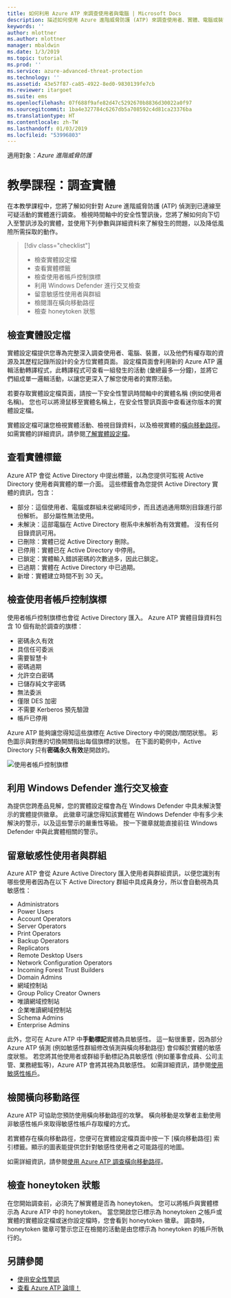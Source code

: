 ```yaml
---
title: 如何利用 Azure ATP 來調查使用者與電腦 | Microsoft Docs
description: 描述如何使用 Azure 進階威脅防護 (ATP) 來調查使用者、實體、電腦或裝置執行的可疑活動
keywords: ''
author: mlottner
ms.author: mlottner
manager: mbaldwin
ms.date: 1/3/2019
ms.topic: tutorial
ms.prod: ''
ms.service: azure-advanced-threat-protection
ms.technology: ''
ms.assetid: 43e57f87-ca85-4922-8ed0-9830139fe7cb
ms.reviewer: itargoet
ms.suite: ems
ms.openlocfilehash: 07f688f9afe82d47c5292670b8836d30022a0f97
ms.sourcegitcommit: 1ba4e327784c6267db5a708592c4d81ca23376ba
ms.translationtype: HT
ms.contentlocale: zh-TW
ms.lasthandoff: 01/03/2019
ms.locfileid: "53996803"
---
```

適用對象：*Azure 進階威脅防護*


# <a name="tutorial-investigate-an-entity"></a>教學課程：調查實體

在本教學課程中，您將了解如何針對 Azure 進階威脅防護 (ATP) 偵測到已連線至可疑活動的實體進行調查。 檢視時間軸中的安全性警訊後，您將了解如何向下切入至警訊涉及的實體，並使用下列參數與詳細資料來了解發生的問題，以及降低風險所需採取的動作。

> [!div class="checklist"]
> * 檢查實體設定檔
> * 查看實體標籤
> * 檢查使用者帳戶控制旗標
> * 利用 Windows Defender 進行交叉檢查
> * 留意敏感性使用者與群組
> * 檢閱潛在橫向移動路徑
> * 檢查 honeytoken 狀態

## <a name="check-the-entity-profile"></a>檢查實體設定檔

實體設定檔提供您專為完整深入調查使用者、電腦、裝置，以及他們有權存取的資源及其歷程記錄所設計的全方位實體頁面。 設定檔頁面會利用新的 Azure ATP 邏輯活動轉譯程式，此轉譯程式可查看一組發生的活動 (彙總最多一分鐘)，並將它們組成單一邏輯活動，以讓您更深入了解您使用者的實際活動。

若要存取實體設定檔頁面，請按一下安全性警訊時間軸中的實體名稱 (例如使用者名稱)。 您也可以將滑鼠移至實體名稱上，在安全性警訊頁面中查看迷你版本的實體設定檔。

實體設定檔可讓您檢視實體活動、檢視目錄資料，以及檢視實體的[橫向移動路徑](use-case-lateral-movement-path.md)。 如需實體的詳細資訊，請參閱[了解實體設定檔](entity-profiles.md)。

## <a name="check-entity-tags"></a>查看實體標籤

Azure ATP 會從 Active Directory 中提出標籤，以為您提供可監視 Active Directory 使用者與實體的單一介面。 這些標籤會為您提供 Active Directory 實體的資訊，包含：
- 部分：這個使用者、電腦或群組未從網域同步，而且透過通用類別目錄進行部份解析。 部分屬性無法使用。
- 未解決：這部電腦在 Active Directory 樹系中未解析為有效實體。 沒有任何目錄資訊可用。
- 已刪除：實體已從 Active Directory 刪除。
- 已停用：實體已在 Active Directory 中停用。
- 已鎖定：實體輸入錯誤密碼的次數過多，因此已鎖定。
- 已過期：實體在 Active Directory 中已過期。
- 新增：實體建立時間不到 30 天。

## <a name="check-user-account-control-flags"></a>檢查使用者帳戶控制旗標

使用者帳戶控制旗標也會從 Active Directory 匯入。 Azure ATP 實體目錄資料包含 10 個有助於調查的旗標： 
- 密碼永久有效
- 具信任可委派
- 需要智慧卡
- 密碼過期
- 允許空白密碼
- 已儲存純文字密碼
- 無法委派
- 僅限 DES 加密
- 不需要 Kerberos 預先驗證
- 帳戶已停用 

Azure ATP 能夠讓您得知這些旗標在 Active Directory 中的開啟/關閉狀態。 彩色圖示與對應的切換開關指出每個旗標的狀態。 在下面的範例中，Active Directory 只有**密碼永久有效**是開啟的。

 ![使用者帳戶控制旗標](./media/user-access-flags.png)

## <a name="cross-check-with-windows-defender"></a>利用 Windows Defender 進行交叉檢查

為提供您跨產品見解，您的實體設定檔會為在 Windows Defender 中具未解決警示的實體提供徽章。 此徽章可讓您得知該實體在 Windows Defender 中有多少未解決的警示，以及這些警示的嚴重性等級。 按一下徽章就能直接前往 Windows Defender 中與此實體相關的警示。


## <a name="keep-an-eye-on-sensitive-users-and-groups"></a>留意敏感性使用者與群組

Azure ATP 會從 Azure Active Directory 匯入使用者與群組資訊，以便您識別有哪些使用者因為在以下 Active Directory 群組中具成員身分，所以會自動視為具敏感性：

-   Administrators
-   Power Users
-   Account Operators
-   Server Operators
-   Print Operators
-   Backup Operators
-   Replicators
-   Remote Desktop Users 
-   Network Configuration Operators 
-   Incoming Forest Trust Builders
-   Domain Admins
-   網域控制站
-   Group Policy Creator Owners 
-   唯讀網域控制站 
-   企業唯讀網域控制站 
-   Schema Admins 
-   Enterprise Admins

此外，您可在 Azure ATP 中**手動標記**實體為具敏感性。 這一點很重要，因為部分 Azure ATP 偵測 (例如敏感性群組修改偵測與橫向移動路徑) 會仰賴於實體的敏感度狀態。 若您將其他使用者或群組手動標記為具敏感性 (例如董事會成員、公司主管、業務總監等)，Azure ATP 會將其視為具敏感性。 如需詳細資訊，請參閱[使用敏感性帳戶](sensitive-accounts.md)。

## <a name="review-lateral-movement-paths"></a>檢閱橫向移動路徑

Azure ATP 可協助您預防使用橫向移動路徑的攻擊。 橫向移動是攻擊者主動使用非敏感性帳戶來取得敏感性帳戶存取權的方式。

若實體存在橫向移動路徑，您便可在實體設定檔頁面中按一下 [橫向移動路徑] 索引標籤。顯示的圖表能提供您針對敏感性使用者之可能路徑的地圖。 

如需詳細資訊，請參閱[使用 Azure ATP 調查橫向移動路徑](use-case-lateral-movement-path.md)。

## <a name="check-honeytoken-status"></a>檢查 honeytoken 狀態

在您開始調查前，必須先了解實體是否為 honeytoken。 您可以將帳戶與實體標示為 Azure ATP 中的 honeytoken。 當您開啟您已標示為 honeytoken 之帳戶或實體的實體設定檔或迷你設定檔時，您會看到 honeytoken 徽章。 調查時，honeytoken 徽章可警示您正在檢閱的活動是由您標示為 honeytoken 的帳戶所執行的。

## <a name="see-also"></a>另請參閱

- [使用安全性警訊](working-with-suspicious-activities.md)
- [查看 Azure ATP 論壇！](https://aka.ms/azureatpcommunity)